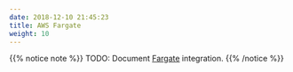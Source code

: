 ```yaml
---
date: 2018-12-10 21:45:23
title: AWS Fargate
weight: 10
---
```


{{% notice note %}}
TODO: Document [Fargate](https://docs.aws.amazon.com/step-functions/latest/dg/connectors-ecs.html) integration.
{{% /notice %}}